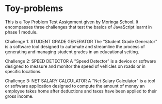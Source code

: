# Toy-problems
This is a Toy Problem Test Assignment given by Moringa School. It encompasses three challenges that test the basics of JavaScript learnt in phase 1 module.

Challenge 1: STUDENT GRADE GENERATOR 
The "Student Grade Generator" is a software tool designed to automate and streamline the process of generating and managing student grades in an educational setting.

Challenge 2: SPEED DETECTOR 
A "Speed Detector" is a device or software designed to measure and monitor the speed of vehicles on roads or in specific locations.

Challenge 3: NET SALARY CALCULATOR
A "Net Salary Calculator" is a tool or software application designed to compute the amount of money an employee takes home after deductions and taxes have been applied to their gross income.
 